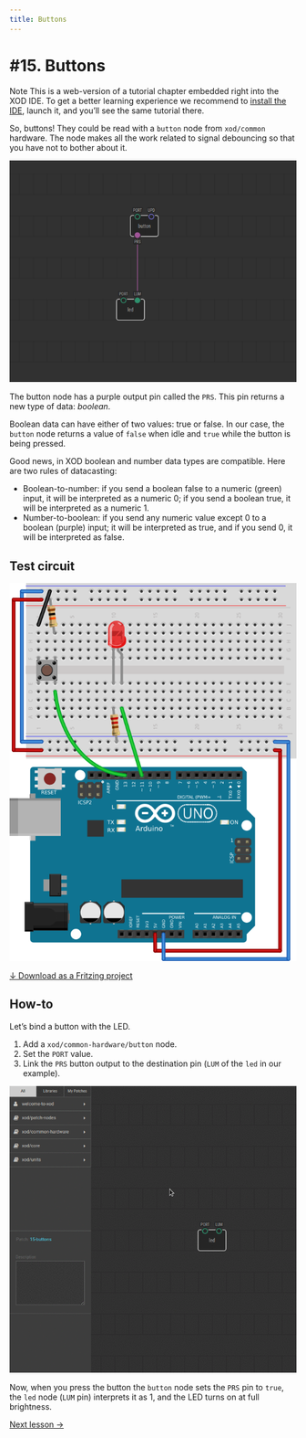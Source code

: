 ```yaml
---
title: Buttons
---
```


# #15. Buttons

<div class="ui segment note">
<span class="ui ribbon label">Note</span>
This is a web-version of a tutorial chapter embedded right into the XOD IDE.
To get a better learning experience we recommend to
<a href="../install/">install the IDE</a>, launch it, and you’ll see the
same tutorial there.
</div>

So, buttons! They could be read with a `button` node from `xod/common`
hardware. The node makes all the work related to signal debouncing so that
you have not to bother about it.

![Patch](./patch.png)

The button node has a purple output pin called the `PRS`. This pin returns a new
type of data: *boolean*.

Boolean data can have either of two values: true or false.
In our case, the `button` node returns a value of `false` when idle and `true`
while the button is being pressed.

Good news, in XOD boolean and number data types are compatible. Here are two
rules of datacasting:

* Boolean-to-number: if you send a boolean false to a numeric (green) input, it
  will be interpreted as a numeric 0; if you send a boolean true, it will be
  interpreted as a numeric 1.
* Number-to-boolean: if you send any numeric value except 0 to a boolean
  (purple) input; it will be interpreted as true, and if you send 0, it will be
  interpreted as false.

## Test circuit

![Circuit](./circuit.fz.png)

[↓ Download as a Fritzing project](./circuit.fzz)

## How-to

Let’s bind a button with the LED.

1. Add a `xod/common-hardware/button` node.
2. Set the `PORT` value.
3. Link the `PRS` button output to the destination pin (`LUM` of the `led` in
   our example).

![Screencast](./screencast.gif)

Now, when you press the button the `button` node sets the `PRS` pin to `true`,
the `led` node (`LUM` pin) interprets it as 1, and the LED turns on at full
brightness.

[Next lesson →](../16-logic)

